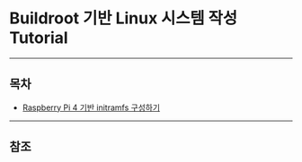 # Buildroot 기반 Linux 시스템 작성 Tutorial
---------------------------
## 목차
* [Raspberry Pi 4 기반 initramfs 구성하기](https://github.com/elensar92/Buildroot/tree/master/documents/Rpi4_initramfs)
---------------------------
## 참조


